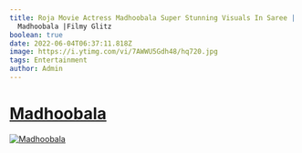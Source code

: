 ```yaml
---
title: Roja Movie Actress Madhoobala Super Stunning Visuals In Saree |
  Madhoobala |Filmy Glitz
boolean: true
date: 2022-06-04T06:37:11.818Z
image: https://i.ytimg.com/vi/7AWWU5Gdh48/hq720.jpg
tags: Entertainment
author: Admin
---
```

# [Madhoobala](https://dailynewz.xyz/video.php?v=7AWWU5Gdh48&t=Madhoobala)

[![Madhoobala](https://i.ytimg.com/vi/7AWWU5Gdh48/hq720.jpg)](https://dailynewz.xyz/video.php?v=7AWWU5Gdh48&t=Madhoobala)